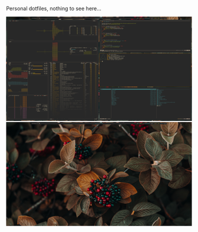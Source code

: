 Personal dotfiles, nothing to see here...

![Tiles](/Pictures/Desktops/gruvtile.jpg?raw=true "Four Tui Tile")
![Wallpaper](/Pictures/Desktops/gruvpaper.jpg?raw=true "Wallpaper")
